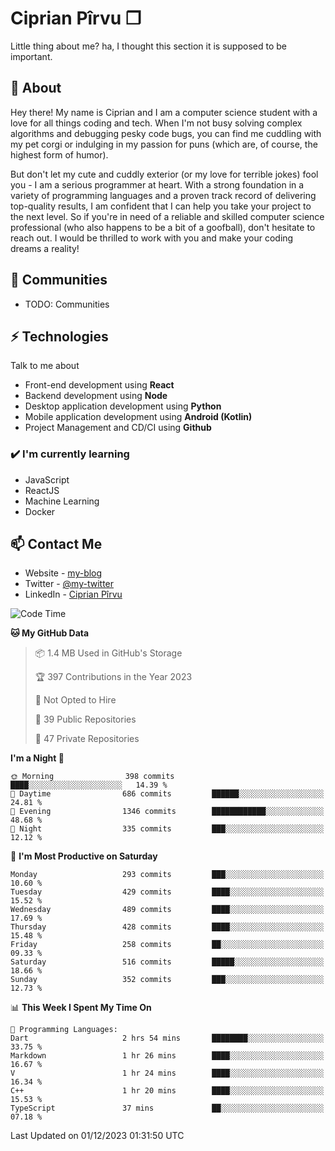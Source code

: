 # Ciprian Pîrvu ❐

Little thing about me? ha, I thought this section it is supposed to be important.

## 🧐 About

Hey there! My name is Ciprian and I am a computer science student with a love for all things coding and tech. When I'm not busy solving complex algorithms and debugging pesky code bugs, you can find me cuddling with my pet corgi or indulging in my passion for puns (which are, of course, the highest form of humor).

But don't let my cute and cuddly exterior (or my love for terrible jokes) fool you - I am a serious programmer at heart. With a strong foundation in a variety of programming languages and a proven track record of delivering top-quality results, I am confident that I can help you take your project to the next level. So if you're in need of a reliable and skilled computer science professional (who also happens to be a bit of a goofball), don't hesitate to reach out. I would be thrilled to work with you and make your coding dreams a reality!

## 👯 Communities

-   TODO: Communities

## ⚡ Technologies

Talk to me about

-   Front-end development using **React**
-   Backend development using **Node**
-   Desktop application development using **Python**
-   Mobile application development using **Android (Kotlin)**
-   Project Management and CD/CI using **Github**

### ✔️ I'm currently learning

-   JavaScript
-   ReactJS
-   Machine Learning
-   Docker

## 📫 Contact Me

-   Website - [my-blog]()
-   Twitter - [@my-twitter]()
-   LinkedIn - [Ciprian Pîrvu](https://www.linkedin.com/in/p%C3%AErvu-ciprian-cristian-4415991b1/)

<!--START_SECTION:waka-->
![Code Time](http://img.shields.io/badge/Code%20Time-1%2C840%20hrs%2012%20mins-blue)

**🐱 My GitHub Data** 

> 📦 1.4 MB Used in GitHub's Storage 
 > 
> 🏆 397 Contributions in the Year 2023
 > 
> 🚫 Not Opted to Hire
 > 
> 📜 39 Public Repositories 
 > 
> 🔑 47 Private Repositories 
 > 
**I'm a Night 🦉** 

```text
🌞 Morning                398 commits         ████░░░░░░░░░░░░░░░░░░░░░   14.39 % 
🌆 Daytime                686 commits         ██████░░░░░░░░░░░░░░░░░░░   24.81 % 
🌃 Evening                1346 commits        ████████████░░░░░░░░░░░░░   48.68 % 
🌙 Night                  335 commits         ███░░░░░░░░░░░░░░░░░░░░░░   12.12 % 
```
📅 **I'm Most Productive on Saturday** 

```text
Monday                   293 commits         ███░░░░░░░░░░░░░░░░░░░░░░   10.60 % 
Tuesday                  429 commits         ████░░░░░░░░░░░░░░░░░░░░░   15.52 % 
Wednesday                489 commits         ████░░░░░░░░░░░░░░░░░░░░░   17.69 % 
Thursday                 428 commits         ████░░░░░░░░░░░░░░░░░░░░░   15.48 % 
Friday                   258 commits         ██░░░░░░░░░░░░░░░░░░░░░░░   09.33 % 
Saturday                 516 commits         █████░░░░░░░░░░░░░░░░░░░░   18.66 % 
Sunday                   352 commits         ███░░░░░░░░░░░░░░░░░░░░░░   12.73 % 
```


📊 **This Week I Spent My Time On** 

```text
💬 Programming Languages: 
Dart                     2 hrs 54 mins       ████████░░░░░░░░░░░░░░░░░   33.75 % 
Markdown                 1 hr 26 mins        ████░░░░░░░░░░░░░░░░░░░░░   16.67 % 
V                        1 hr 24 mins        ████░░░░░░░░░░░░░░░░░░░░░   16.34 % 
C++                      1 hr 20 mins        ████░░░░░░░░░░░░░░░░░░░░░   15.53 % 
TypeScript               37 mins             ██░░░░░░░░░░░░░░░░░░░░░░░   07.18 % 
```


 Last Updated on 01/12/2023 01:31:50 UTC
<!--END_SECTION:waka-->
